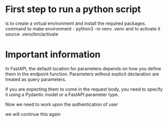 # First step to run a python script

is to create a virtual environment and install the required packages.
command to make environment - python3 -m venv .venv
and to activate it source .venv/bin/activate

# Important information

In FastAPI, the default location for parameters depends on how you define them in the endpoint function. Parameters without explicit declaration are treated as query parameters.

If you are expecting them to come in the request body, you need to specify it using a Pydantic model or a FastAPI parameter type.

Now we need to work upon the authentication of user

we will continue this again
